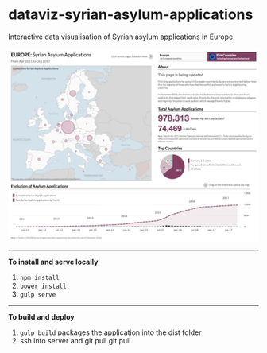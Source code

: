# dataviz-syrian-asylum-applications
Interactive data visualisation of Syrian asylum applications in Europe.<br/><br/>
![thumbnail.jpg](https://github.com/unhcr/dataviz-syrian-asylum-applications/raw/master/app/images/thumbnail.jpg)
***

**To install and serve locally**<br/>
1. `npm install`<br/>
2. `bower install`<br/>
3. `gulp serve`<br/>


***

**To build and deploy**<br/>
1. `gulp build` packages the application into the dist folder<br/>
2.  ssh into server and git pull git pull<br/>
